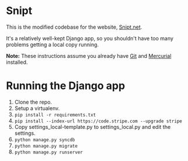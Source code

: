 # Snipt

This is the modified codebase for the website, [Snipt.net](https://snipt.net/).

It's a relatively well-kept Django app, so you shouldn't have too many problems getting a local copy running.

**Note:** These instructions assume you already have [Git](http://git-scm.com/) and [Mercurial](http://mercurial.selenic.com/) installed.

# Running the Django app

1. Clone the repo.
2. Setup a virtualenv.
3. `pip install -r requirements.txt`
4. `pip install --index-url https://code.stripe.com --upgrade stripe`
5. Copy settings_local-template.py to settings_local.py and edit the settings.
6. `python manage.py syncdb`
7. `python manage.py migrate`
8. `python manage.py runserver`